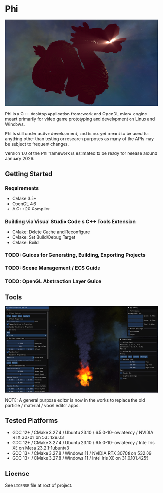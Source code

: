 # Phi

![voxel_screenshot.png](https://github.com/Chestnut45/phi/blob/main/screenshots/voxel_screenshot.png)

Phi is a C++ desktop application framework and OpenGL micro-engine meant primarily for video game prototyping and development on Linux and Windows.

Phi is still under active development, and is not yet meant to be used for anything other than testing or research purposes as many of the APIs may be subject to frequent changes.

Version 1.0 of the Phi framework is estimated to be ready for release around January 2026.

## Getting Started

### Requirements

- CMake 3.5+
- OpenGL 4.6
- A C++20 Compiler

### Building via Visual Studio Code's C++ Tools Extension

- CMake: Delete Cache and Reconfigure
- CMake: Set Build/Debug Target
- CMake: Build

### TODO: Guides for Generating, Building, Exporting Projects

### TODO: Scene Management / ECS Guide

### TODO: OpenGL Abstraction Layer Guide

## Tools

![effect_editor_screenshot.png](https://github.com/Chestnut45/phi/blob/main/screenshots/effect_editor_screenshot.png)

NOTE: A general purpose editor is now in the works to replace the old particle / material / voxel editor apps.

## Tested Platforms

- GCC 12+ / CMake 3.27.4 / Ubuntu 23.10 / 6.5.0-10-lowlatency / NVIDIA RTX 3070ti on 535.129.03
- GCC 12+ / CMake 3.27.4 / Ubuntu 23.10 / 6.5.0-10-lowlatency / Intel Iris XE on Mesa 23.2.1-1ubuntu3
- GCC 13+ / CMake 3.27.8 / Windows 11 / NVIDIA RTX 3070ti on 532.09
- GCC 13+ / CMake 3.27.8 / Windows 11 / Intel Iris XE on 31.0.101.4255

## License

See `LICENSE` file at root of project.